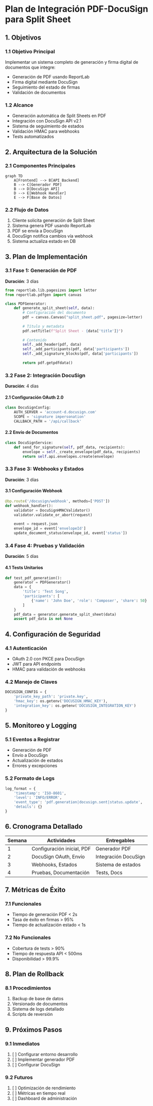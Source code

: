 # Plan de Integración PDF-DocuSign para Split Sheet

## 1. Objetivos

### 1.1 Objetivo Principal
Implementar un sistema completo de generación y firma digital de documentos que integre:
- Generación de PDF usando ReportLab
- Firma digital mediante DocuSign
- Seguimiento del estado de firmas
- Validación de documentos

### 1.2 Alcance
- Generación automática de Split Sheets en PDF
- Integración con DocuSign API v2.1
- Sistema de seguimiento de estados
- Validación HMAC para webhooks
- Tests automatizados

## 2. Arquitectura de la Solución

### 2.1 Componentes Principales
```mermaid
graph TD
    A[Frontend] --> B[API Backend]
    B --> C[Generador PDF]
    B --> D[DocuSign API]
    D --> E[Webhook Handler]
    E --> F[Base de Datos]
```

### 2.2 Flujo de Datos
1. Cliente solicita generación de Split Sheet
2. Sistema genera PDF usando ReportLab
3. PDF se envía a DocuSign
4. DocuSign notifica cambios vía webhook
5. Sistema actualiza estado en DB

## 3. Plan de Implementación

### 3.1 Fase 1: Generación de PDF
**Duración**: 3 días

```python
from reportlab.lib.pagesizes import letter
from reportlab.pdfgen import canvas

class PDFGenerator:
    def generate_split_sheet(self, data):
        # Configuración del documento
        pdf = canvas.Canvas("split_sheet.pdf", pagesize=letter)
        
        # Título y metadata
        pdf.setTitle(f"Split Sheet - {data['title']}")
        
        # Contenido
        self._add_header(pdf, data)
        self._add_participants(pdf, data['participants'])
        self._add_signature_blocks(pdf, data['participants'])
        
        return pdf.getpdfdata()
```

### 3.2 Fase 2: Integración DocuSign
**Duración**: 4 días

#### 2.1 Configuración OAuth 2.0
```python
class DocuSignConfig:
    AUTH_SERVER = 'account-d.docusign.com'
    SCOPE = 'signature impersonation'
    CALLBACK_PATH = '/api/callback'
```

#### 2.2 Envío de Documentos
```python
class DocuSignService:
    def send_for_signature(self, pdf_data, recipients):
        envelope = self._create_envelope(pdf_data, recipients)
        return self.api.envelopes.create(envelope)
```

### 3.3 Fase 3: Webhooks y Estados
**Duración**: 3 días

#### 3.1 Configuración Webhook
```python
@bp.route('/docusign/webhook', methods=['POST'])
def webhook_handler():
    validator = DocuSignHMACValidator()
    validator.validate_or_abort(request)
    
    event = request.json
    envelope_id = event['envelopeId']
    update_document_status(envelope_id, event['status'])
```

### 3.4 Fase 4: Pruebas y Validación
**Duración**: 5 días

#### 4.1 Tests Unitarios
```python
def test_pdf_generation():
    generator = PDFGenerator()
    data = {
        'title': 'Test Song',
        'participants': [
            {'name': 'John Doe', 'role': 'Composer', 'share': 50}
        ]
    }
    pdf_data = generator.generate_split_sheet(data)
    assert pdf_data is not None
```

## 4. Configuración de Seguridad

### 4.1 Autenticación
- OAuth 2.0 con PKCE para DocuSign
- JWT para API endpoints
- HMAC para validación de webhooks

### 4.2 Manejo de Claves
```python
DOCUSIGN_CONFIG = {
    'private_key_path': 'private.key',
    'hmac_key': os.getenv('DOCUSIGN_HMAC_KEY'),
    'integration_key': os.getenv('DOCUSIGN_INTEGRATION_KEY')
}
```

## 5. Monitoreo y Logging

### 5.1 Eventos a Registrar
- Generación de PDF
- Envío a DocuSign
- Actualización de estados
- Errores y excepciones

### 5.2 Formato de Logs
```python
log_format = {
    'timestamp': 'ISO-8601',
    'level': 'INFO/ERROR',
    'event_type': 'pdf.generation|docusign.sent|status.update',
    'details': {}
}
```

## 6. Cronograma Detallado

| Semana | Actividades | Entregables |
|--------|-------------|-------------|
| 1 | Configuración inicial, PDF | Generador PDF |
| 2 | DocuSign OAuth, Envío | Integración DocuSign |
| 3 | Webhooks, Estados | Sistema de estados |
| 4 | Pruebas, Documentación | Tests, Docs |

## 7. Métricas de Éxito

### 7.1 Funcionales
- Tiempo de generación PDF < 2s
- Tasa de éxito en firmas > 95%
- Tiempo de actualización estado < 1s

### 7.2 No Funcionales
- Cobertura de tests > 90%
- Tiempo de respuesta API < 500ms
- Disponibilidad > 99.9%

## 8. Plan de Rollback

### 8.1 Procedimientos
1. Backup de base de datos
2. Versionado de documentos
3. Sistema de logs detallado
4. Scripts de reversión

## 9. Próximos Pasos

### 9.1 Inmediatos
1. [ ] Configurar entorno desarrollo
2. [ ] Implementar generador PDF
3. [ ] Configurar DocuSign

### 9.2 Futuros
1. [ ] Optimización de rendimiento
2. [ ] Métricas en tiempo real
3. [ ] Dashboard de administración
